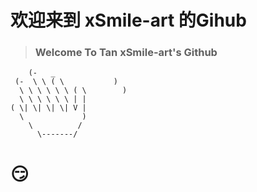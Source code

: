 # 欢迎来到 xSmile-art 的Gihub

> ### Welcome To Tan xSmile-art's Github

```
    (-   _
 (-  \ \ ( \           )
  \ \ \ \ \ \ ( \        )
  \ \ \ \ \ \ | |
( \| \| \| \| V |
  \             )
    \          /
      \-------/
```
# 😏
